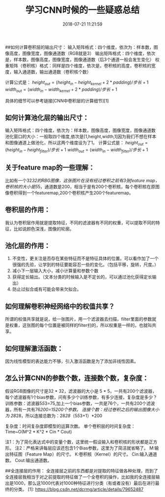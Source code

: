 ﻿---
title: 学习CNN时候的一些疑惑总结
categories: 机器学习
mathjax: true
copyright: true
date: 2018-07-21 11:21:59
description: 总结一下学习CNN时候的一些疑惑，只针对我个人。
---

##如何计算卷积层的输出尺寸：
输入矩阵格式：四个维度，依次为：样本数，图像高度，图像宽度，图像通道数（RGB就是3）
输出矩阵格式：四个维度，依次是，样本数，图像高度，图像宽度，图像通道数（后3个通道一般会发生变化）
权重矩阵（卷积核）格式：同样是四个维度，依次是，卷积核的高度，卷积核的宽度，输入通道数，输出通道数（卷积核个数）

计算公式是：
$height_{out} = (height_{in} - height_{kernel} + 2 * padding) / 步长 + 1$
$width_{out} = (width_{in} - width_{kernel} + 2 * padding) / 步长 + 1$

具体的细节可以参考链接[CNN中卷积层的计算细节][1]

## 如何计算池化层的输出尺寸：
输入矩阵格式：四个维度，依次为：样本数，图像高度，图像宽度，图像通道数
池化窗口的大小：一般取四个维度,依次是[1,height,width,1]因为我们不想在样本和图像通道上做池化，所以这两个维度设为了1。
计算公式是：
$height_{out} = (height_{in} - height_{filter}) / 步长 + 1$
$width_{out} = (width_{in} - width_{filter}) / 步长 + 1$

## 关于feature map的一些理解：
比如有一个32*32的RBG图像，这张图片在没有经过卷积之前有3张feature map，卷积核的大小是5*5，通道数是200，相当于是有200个卷积核，每个卷积核在原图像卷积得到一个featuremap,200个卷积核产生200个featuremap。

## 卷积层的作用：
我认为卷积层作用就是提取特征，不同的滤波器有不同的权重，可以提取不同的特征，比如说颜色深浅，图像的轮廓。

## 池化层的作用：
1. 不变性，更关注是否存在某些特征而不是特征具体的位置。可以看作加了一个很强的先验，让学到的特征要能容忍一些的变化。（包括平移，旋转，尺度。）
2. 减小下一层输入大小，减小计算量和参数个数
3. 获得定长输出。（文本分类的时候输入是不定长的，可以通过池化获得定长输出）
4. 防止过拟合或有可能会带来欠拟合。

## 如何理解卷积神经网络中的权值共享？
所谓的权值共享就是说，给一张图片，用一个滤波器去扫描，filter里面的参数就是权重，这张图的每个位置是被同样的filter扫的，所以权重是一样的，也就叫共享。

## 如何理解激活函数：
因为线性模型的表达能力不够，引入激活函数是为了添加非线性因素。

## 怎么计算CNN的参数个数，连接数个数，复杂度：
假设RGB图像的尺寸是32 * 32，滤波器的大小是 5 * 5，一共有200个滤波器，每个滤波器有1个bias参数，问有多少个训练参数，有多少连接，复杂度是多少？
训练参数：滤波器5*5*3=75,加上一个bias参数，一共是76个，一共有200个滤波器，所有一共有76*200=15200个参数。
连接个数：经过卷积之后的输出图像大小为 28*28，所以连接总数为：28*28*（5*5*3+1）*200

复杂度：时间复杂度即模型的运算次数。 
单个卷积层的时间复杂度：Time~O(M^2 * K^2 * Cin * Cout)

注1：为了简化表达式中的变量个数，这里统一假设输入和卷积核的形状都是正方形。 
注2：严格来讲每层应该还包含1个Bias参数，这里为了简洁就省略了。
M:输出特征图（Feature Map）的尺寸。
K:卷积核（Kernel）的尺寸。
Cin:输入通道数。
Cout:输出通道数。

##全连接层的作用：
全连接层之前的东西都是对提取的特征做各种处理，而到了全连接层我相当于对之前提取的特征做了一个全卷积的操作，比如我的全连接层输出是1000，那么这1000代表对1000种特征进行分类（有或者没有）最后在进行最终的分类。
  [1]: https://blog.csdn.net/dcrmg/article/details/79652487